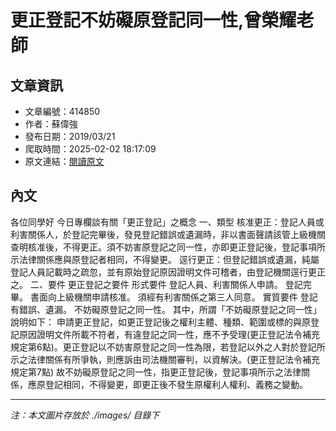 # 更正登記不妨礙原登記同一性,曾榮耀老師

## 文章資訊
- 文章編號：414850
- 作者：蘇偉強
- 發布日期：2019/03/21
- 爬取時間：2025-02-02 18:17:09
- 原文連結：[閱讀原文](https://real-estate.get.com.tw/Columns/detail.aspx?no=414850)

## 內文
各位同學好
今日專欄談有關「更正登記」之概念
一、類型
核准更正：登記人員或利害關係人，於登記完畢後，發見登記錯誤或遺漏時，非以書面聲請該管上級機關查明核准後，不得更正。須不妨害原登記之同一性，亦即更正登記後，登記事項所示法律關係應與原登記者相同，不得變更。
逕行更正：但登記錯誤或遺漏，純屬登記人員記載時之疏忽，並有原始登記原因證明文件可稽者，由登記機關逕行更正之。
二、要件
更正登記之要件
形式要件
登記人員、利害關係人申請。
登記完畢。
書面向上級機關申請核准。
須經有利害關係之第三人同意。
實質要件
登記有錯誤、遺漏。
不妨礙原登記之同一性。
其中，所謂「不妨礙原登記之同一性」說明如下：
申請更正登記，如更正登記後之權利主體、種類、範圍或標的與原登記原因證明文件所載不符者，有違登記之同一性，應不予受理(更正登記法令補充規定第6點)。更正登記以不妨害原登記之同一性為限，若登記以外之人對於登記所示之法律關係有所爭執，則應訴由司法機關審判，以資解決。(更正登記法令補充規定第7點)
故不妨礙原登記之同一性，指更正登記後，登記事項所示之法律關係，應原登記相同，不得變更，即更正後不發生原權利人權利、義務之變動。

---
*注：本文圖片存放於 ./images/ 目錄下*
